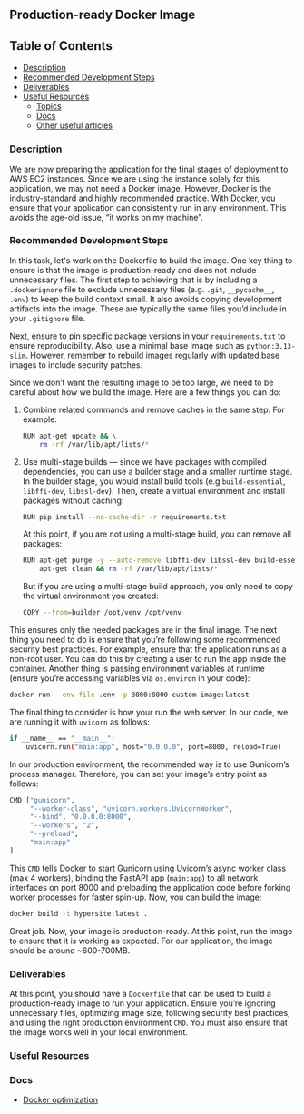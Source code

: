 ## Production-ready Docker Image

## **Table of Contents**

- [Description](#description)
- [Recommended Development Steps](#recommended-development-steps)
- [Deliverables](#deliverables)
- [Useful Resources](#useful-resources)
    - [Topics](#topics)
    - [Docs](#docs)
    - [Other useful articles](#other-useful-articles)

### Description

We are now preparing the application for the final stages of deployment to AWS EC2 instances. Since we are using the instance solely for this application, we may not need a Docker image. However, Docker is the industry-standard and highly recommended practice. With Docker, you ensure that your application can consistently run in any environment. This avoids the age-old issue, “it works on my machine”.

### **Recommended Development Steps**

In this task, let's work on the Dockerfile to build the image. One key thing to ensure is that the image is production-ready and does not include unnecessary files. The first step to achieving that is by including a `.dockerignore` file to exclude unnecessary files (e.g.  `.git`, `__pycache__`, `.env`) to keep the build context small. It also avoids copying development artifacts into the image. These are typically the same files you’d include in your `.gitignore` file.

Next, ensure to pin specific package versions in your `requirements.txt` to ensure reproducibility. Also, use a minimal base image such as `python:3.13-slim`. However, remember to rebuild images regularly with updated base images to include security patches.

Since we don’t want the resulting image to be too large, we need to be careful about how we build the image. Here are a few things you can do:

1. Combine related commands and remove caches in the same step. For example:

    ```bash
    RUN apt-get update && \
        rm -rf /var/lib/apt/lists/*
    ```

2. Use multi-stage builds — since we have packages with compiled dependencies, you can use a builder stage and a smaller runtime stage. In the builder stage, you would install build tools (e.g `build-essential`, `libffi-dev`, `libssl-dev`). Then, create a virtual environment and install packages without caching:

    ```bash
    RUN pip install --no-cache-dir -r requirements.txt
    ```

   At this point, if you are not using a multi-stage build, you can remove all packages:

    ```bash
    RUN apt-get purge -y --auto-remove libffi-dev libssl-dev build-essential && \
        apt-get clean && rm -rf /var/lib/apt/lists/*
    ```

   But if you are using a multi-stage build approach, you only need to copy the virtual environment you created:

    ```bash
    COPY --from=builder /opt/venv /opt/venv
    ```


This ensures only the needed packages are in the final image. The next thing you need to do is ensure that you’re following some recommended security best practices. For example, ensure that the application runs as a non-root user. You can do this by creating a user to run the app inside the container. Another thing is passing environment variables at runtime (ensure you’re accessing variables via `os.environ` in your code):

```bash
docker run --env-file .env -p 8000:8000 custom-image:latest
```

The final thing to consider is how your run the web server. In our code, we are running it with `uvicorn` as follows:

```bash
if __name__ == "__main__":
    uvicorn.run("main:app", host="0.0.0.0", port=8000, reload=True)
```

In our production environment, the recommended way is to use Gunicorn’s process manager. Therefore, you can set your image’s entry point as follows:

```bash
CMD ["gunicorn",
     "--worker-class", "uvicorn.workers.UvicornWorker",
     "--bind", "0.0.0.0:8000",
     "--workers", "2",        
     "--preload",      
     "main:app"
]
```

This `CMD` tells Docker to start Gunicorn using Uvicorn’s async worker class (max 4 workers), binding the FastAPI app (`main:app`) to all network interfaces on port 8000 and preloading the application code before forking worker processes for faster spin-up. Now, you can build the image:

```bash
docker build -t hypersite:latest .
```

Great job. Now, your image is production-ready. At this point, run the image to ensure that it is working as expected. For our application, the image should be around ~600-700MB.

### **Deliverables**

At this point, you should have a `Dockerfile` that can be used to build a production-ready image to run your application. Ensure you’re ignoring unnecessary files, optimizing image size, following security best practices, and using the right production environment `CMD`. You must also ensure that the image works well in your local environment.

### **Useful Resources**

### **Docs**
- [Docker optimization](https://docs.docker.com/build-cloud/optimization/)